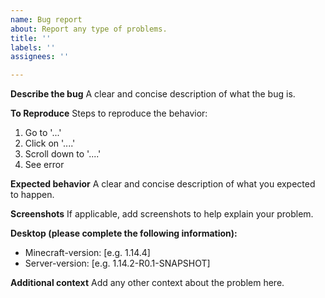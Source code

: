 ```yaml
---
name: Bug report
about: Report any type of problems.
title: ''
labels: ''
assignees: ''

---
```


**Describe the bug**
A clear and concise description of what the bug is.

**To Reproduce**
Steps to reproduce the behavior:
1. Go to '...'
2. Click on '....'
3. Scroll down to '....'
4. See error

**Expected behavior**
A clear and concise description of what you expected to happen.

**Screenshots**
If applicable, add screenshots to help explain your problem.

**Desktop (please complete the following information):**
 - Minecraft-version: [e.g. 1.14.4]
 - Server-version: [e.g. 1.14.2-R0.1-SNAPSHOT]

**Additional context**
Add any other context about the problem here.
